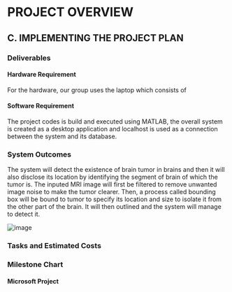 # PROJECT OVERVIEW

## C. IMPLEMENTING THE PROJECT PLAN
### Deliverables
#### Hardware Requirement
For the hardware, our group uses the laptop which consists of

#### Software Requirement
The project codes is build and executed using MATLAB, the overall system is created as a desktop application and localhost is used as a connection between the system and its database.

### System Outcomes
The system will detect the existence of brain tumor in brains and then it will also disclose its location by identifying the segment of brain of which the tumor is. The inputed MRI image will first be filtered to remove unwanted image noise to make the tumor clearer. Then, a process called bounding box will be bound to tumor to specify its location and size to isolate it from the other part of the brain. It will then outlined and the system will manage to detect it.

![image](https://user-images.githubusercontent.com/122180771/211368949-167a56ce-cdcc-43a4-8a0b-199a06544bd9.png)

### Tasks and Estimated Costs

### Milestone Chart
#### Microsoft Project



